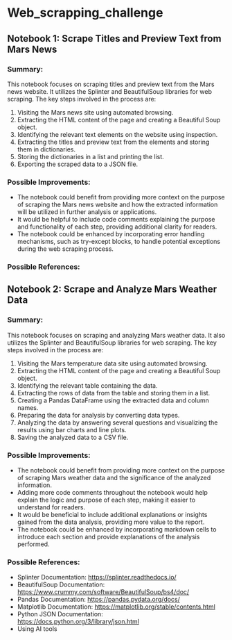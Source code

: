 # Web_scrapping_challenge

## Notebook 1: Scrape Titles and Preview Text from Mars News

### Summary:
This notebook focuses on scraping titles and preview text from the Mars news website. It utilizes the Splinter and BeautifulSoup libraries for web scraping. The key steps involved in the process are:

1. Visiting the Mars news site using automated browsing.
2. Extracting the HTML content of the page and creating a Beautiful Soup object.
3. Identifying the relevant text elements on the website using inspection.
4. Extracting the titles and preview text from the elements and storing them in dictionaries.
5. Storing the dictionaries in a list and printing the list.
6. Exporting the scraped data to a JSON file.

### Possible Improvements:
- The notebook could benefit from providing more context on the purpose of scraping the Mars news website and how the extracted information will be utilized in further analysis or applications.
- It would be helpful to include code comments explaining the purpose and functionality of each step, providing additional clarity for readers.
- The notebook could be enhanced by incorporating error handling mechanisms, such as try-except blocks, to handle potential exceptions during the web scraping process.

### Possible References:


## Notebook 2: Scrape and Analyze Mars Weather Data

### Summary:
This notebook focuses on scraping and analyzing Mars weather data. It also utilizes the Splinter and BeautifulSoup libraries for web scraping. The key steps involved in the process are:

1. Visiting the Mars temperature data site using automated browsing.
2. Extracting the HTML content of the page and creating a Beautiful Soup object.
3. Identifying the relevant table containing the data.
4. Extracting the rows of data from the table and storing them in a list.
5. Creating a Pandas DataFrame using the extracted data and column names.
6. Preparing the data for analysis by converting data types.
7. Analyzing the data by answering several questions and visualizing the results using bar charts and line plots.
8. Saving the analyzed data to a CSV file.

### Possible Improvements:
- The notebook could benefit from providing more context on the purpose of scraping Mars weather data and the significance of the analyzed information.
- Adding more code comments throughout the notebook would help explain the logic and purpose of each step, making it easier to understand for readers.
- It would be beneficial to include additional explanations or insights gained from the data analysis, providing more value to the report.
- The notebook could be enhanced by incorporating markdown cells to introduce each section and provide explanations of the analysis performed.

### Possible References:
- Splinter Documentation: https://splinter.readthedocs.io/
- BeautifulSoup Documentation: https://www.crummy.com/software/BeautifulSoup/bs4/doc/
- Pandas Documentation: https://pandas.pydata.org/docs/
- Matplotlib Documentation: https://matplotlib.org/stable/contents.html
- Python JSON Documentation: https://docs.python.org/3/library/json.html
- Using AI tools